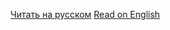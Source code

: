 [Читать на русском](https://github.com/RusFjord/react-webpack-simple-boilerplate/blob/master/README-RU.md)
[Read on English](https://github.com/RusFjord/react-webpack-simple-boilerplate/blob/master/README-EN.md)